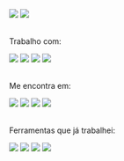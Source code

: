 
<!--
### Hi there 👋

-->

<div>
<img heigth="300em" src="https://github-readme-stats.vercel.app/api/top-langs/?username=guillerplr&theme=vue-dark&card_width=250px&custom_title=Linguagens%20mais%20usadas" />
<img heigth="300em" src="https://github-readme-stats.vercel.app/api?username=guillerplr&hide=stars,prs,issues,contribs&hide_rank=true&show_icons=true&theme=vue-dark&custom_title=Commits%20esse%20ano&line_height=80" />
</div>
<br>

<div>
  <p>Trabalho com:</p>
<img src="https://img.shields.io/badge/HTML-239120?style=for-the-badge&logo=html5&logoColor=white"/>
<img src="https://img.shields.io/badge/CSS-239120?&style=for-the-badge&logo=css3&logoColor=white"/>
<img src="https://img.shields.io/badge/JavaScript-F7DF1E?style=for-the-badge&logo=javascript&logoColor=black"/>
<img src="https://img.shields.io/badge/React-20232A?style=for-the-badge&logo=react&logoColor=61DAFB"/>
</div>
<br>

<div>
  <p>Me encontra em:</p>
  <a href="https://www.linkedin.com/in/guilherme-lumbreras/"><img src="https://img.shields.io/badge/LinkedIn-0077B5?style=for-the-badge&logo=linkedin&logoColor=white"/></a>
	<a href="mailto:lumbrerasguilherme@gmail.com"><img src="https://img.shields.io/badge/Gmail-D14836?style=for-the-badge&logo=gmail&logoColor=white"/></a>
	<a href="https://wa.me/5521984509969"><img src="https://img.shields.io/badge/WhatsApp-25D366?style=for-the-badge&logo=whatsapp&logoColor=white"/></a>
	<a href="https://codepen.io/Guilherme-Lumbreras"><img src="https://img.shields.io/badge/Codepen-000000?style=for-the-badge&logo=codepen&logoColor=white"/></a>
</div>
<br>

<div>
<p>Ferramentas que já trabalhei:</p>
<img src="https://img.shields.io/badge/Figma-F24E1E?style=for-the-badge&logo=figma&logoColor=white"/>
<img src="https://img.shields.io/badge/Wordpress-21759B?style=for-the-badge&logo=wordpress&logoColor=white"/>
<img src="https://img.shields.io/badge/Linux-FCC624?style=for-the-badge&logo=linux&logoColor=black"/>
<img src="https://img.shields.io/badge/Shell_Script-121011?style=for-the-badge&logo=gnu-bash&logoColor=white"/>
</div>
